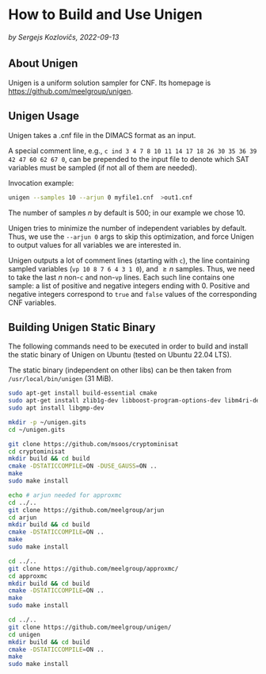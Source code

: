 # How to Build and Use Unigen

###### by Sergejs Kozlovičs, 2022-09-13

## About Unigen

Unigen is a uniform solution sampler for CNF. Its homepage is https://github.com/meelgroup/unigen.

## Unigen Usage

Unigen takes a .cnf file in the DIMACS format as an input. 

A special comment line, e.g.,  `c ind 3 4 7 8 10 11 14 17 18 26 30 35 36 39 42 47 60 62 67 0`, can be prepended to the input file to denote which SAT variables must be sampled (if not all of them are needed).

Invocation example:

```bash
unigen --samples 10 --arjun 0 myfile1.cnf  >out1.cnf
```

The number of samples $n$ by default is 500; in our example we chose 10.

Unigen tries to minimize the number of independent variables by default. Thus, we use the `--arjun 0` args to skip this optimization, and force Unigen to output values for all variables we are interested in.

Unigen outputs a lot of comment lines (starting with `c`), the line containing sampled variables (`vp 10 8 7 6 4 3 1 0`), and $\geq n$ samples. Thus, we need to take the last $n$ non-`c` and non-`vp` lines. Each such line contains one sample: a list of positive and negative integers ending with 0. Positive and negative integers correspond to `true` and `false` values of the corresponding CNF variables.

## Building Unigen Static Binary

The following commands need to be executed in order to build and install the static binary of Unigen on Ubuntu (tested on Ubuntu 22.04 LTS).

The static binary (independent on other libs) can be then taken from `/usr/local/bin/unigen` (31 MiB).

```bash
sudo apt-get install build-essential cmake
sudo apt-get install zlib1g-dev libboost-program-options-dev libm4ri-dev
sudo apt install libgmp-dev

mkdir -p ~/unigen.gits
cd ~/unigen.gits

git clone https://github.com/msoos/cryptominisat
cd cryptominisat
mkdir build && cd build
cmake -DSTATICCOMPILE=ON -DUSE_GAUSS=ON ..
make
sudo make install

echo # arjun needed for approxmc
cd ../..
git clone https://github.com/meelgroup/arjun
cd arjun
mkdir build && cd build
cmake -DSTATICCOMPILE=ON ..
make
sudo make install

cd ../..
git clone https://github.com/meelgroup/approxmc/
cd approxmc
mkdir build && cd build
cmake -DSTATICCOMPILE=ON ..
make
sudo make install

cd ../..
git clone https://github.com/meelgroup/unigen/
cd unigen
mkdir build && cd build
cmake -DSTATICCOMPILE=ON ..
make
sudo make install
```